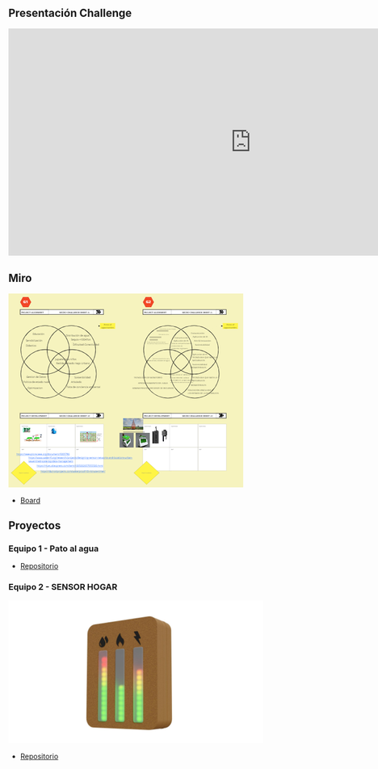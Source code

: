 ## Presentación Challenge

<iframe src="https://docs.google.com/presentation/d/e/2PACX-1vRG1FnVz8EPJQHaJE5WEwbyEMovTpFFPnllDVxPh6BVM1bl9IqxdkGUNLFF-5oAXpLjvVVrGZRy40cJ/embed?start=false&loop=false&delayms=3000" frameborder="0" width="960" height="450" allowfullscreen="true" mozallowfullscreen="true" webkitallowfullscreen="true"></iframe>

## Miro

![](assets/recursos-e41532cf.png)

- [Board](https://miro.com/app/board/uXjVPSmyYSg=/)

## Proyectos

### Equipo 1 - Pato al agua

- [Repositorio](https://github.com/Ldelavega1980/mirepositorio/tree/main/Challenge)

### Equipo 2 - SENSOR HOGAR

![](assets/recursos-fa21e5a3.png)

- [Repositorio](https://github.com/cecifalivene/documentacionFB/blob/main/SENSORHOGAR.MD)
